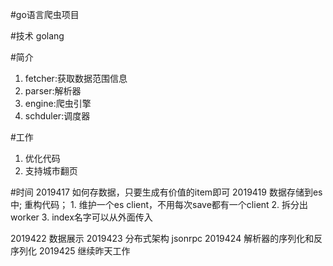 #go语言爬虫项目

#技术
golang


#简介
1. fetcher:获取数据范围信息
2. parser:解析器
3. engine:爬虫引擎
4. schduler:调度器


#工作
1. 优化代码
2. 支持城市翻页


#时间
2019417 如何存数据，只要生成有价值的item即可
2019419 数据存储到es中;
        重构代码；
            1. 维护一个es client，不用每次save都有一个client
            2. 拆分出worker
            3. index名字可以从外面传入
            
2019422 数据展示
2019423 分布式架构 jsonrpc
2019424 解析器的序列化和反序列化
2019425 继续昨天工作

            